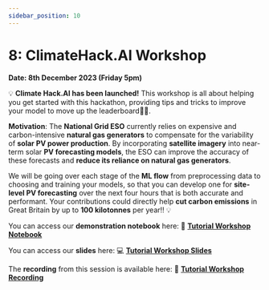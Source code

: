 ```yaml
---
sidebar_position: 10
---
```


# 8: ClimateHack.AI Workshop

**Date: 8th December 2023 (Friday 5pm)**

💡 **Climate Hack.AI has been launched!** This workshop is all about helping you get started with this hackathon, providing tips and tricks to improve your model to move up the leaderboard🙌🏼.

**Motivation**: The **National Grid ESO** currently relies on expensive and carbon-intensive **natural gas generators** to compensate for the variability of **solar PV power production**. By incorporating **satellite imagery** into near-term solar **PV forecasting models**, the ESO can improve the accuracy of these forecasts and **reduce its reliance on natural gas generators**.

We will be going over each stage of the **ML flow** from preprocessing data to choosing and training your models, so that you can develop one for **site-level PV forecasting** over the next four hours that is both accurate and performant. Your contributions could directly help **cut carbon emissions** in Great Britain by up to **100 kilotonnes** per year!! 💡

You can access our **demonstration notebook** here: 📘 [**Tutorial Workshop Notebook**](https://github.com/climatehackai/workshop-materials-2023/blob/main/workshop.ipynb)

You can access our **slides** here: 💻 [**Tutorial Workshop Slides**](https://www.canva.com/design/DAF0bofq91g/IxG-1r8F7sh_ovJeFwi3lA/edit?utm_content=DAF0bofq91g&utm_campaign=designshare&utm_medium=link2&utm_source=sharebutton)

The **recording** from this session is available here: 🎤 [**Tutorial Workshop Recording**](https://youtu.be/Gb23M3zy_yE?si=FGpvPhEY15OfFe7D)
